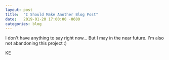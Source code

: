 ```yaml
---
layout: post
title:  "I Should Make Another Blog Post"
date:   2019-01-20 17:00:00 -0600
categories: blog
---
```


I don't have anything to say right now... But I may in the near future. I'm also not abandoning this project :)

KE
